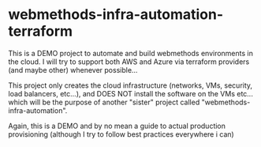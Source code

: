 # webmethods-infra-automation-terraform

This is a DEMO project to automate and build webmethods environments in the cloud.
I will try to support both AWS and Azure via terraform providers (and maybe other) whenever possible...

This project only creates the cloud infrastructure (networks, VMs, security, load balancers, etc...), and DOES NOT install the software on the VMs etc... which will be the purpose of another "sister" project called "webmethods-infra-automation".

Again, this is a DEMO and by no mean a guide to actual production provisioning (although I try to follow best practices everywhere i can)
